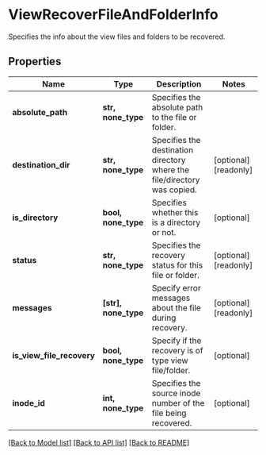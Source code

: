 # ViewRecoverFileAndFolderInfo

Specifies the info about the view files and folders to be recovered.

## Properties
Name | Type | Description | Notes
------------ | ------------- | ------------- | -------------
**absolute_path** | **str, none_type** | Specifies the absolute path to the file or folder. | 
**destination_dir** | **str, none_type** | Specifies the destination directory where the file/directory was copied. | [optional] [readonly] 
**is_directory** | **bool, none_type** | Specifies whether this is a directory or not. | [optional] 
**status** | **str, none_type** | Specifies the recovery status for this file or folder. | [optional] [readonly] 
**messages** | **[str], none_type** | Specify error messages about the file during recovery. | [optional] [readonly] 
**is_view_file_recovery** | **bool, none_type** | Specify if the recovery is of type view file/folder. | [optional] 
**inode_id** | **int, none_type** | Specifies the source inode number of the file being recovered. | [optional] 

[[Back to Model list]](../README.md#documentation-for-models) [[Back to API list]](../README.md#documentation-for-api-endpoints) [[Back to README]](../README.md)


